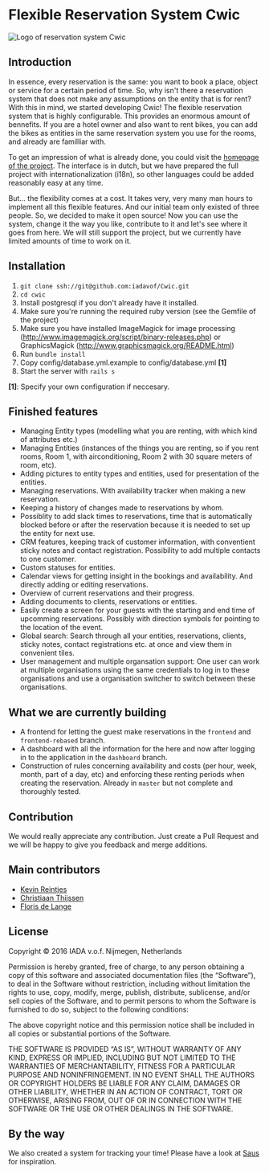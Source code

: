 # Flexible Reservation System Cwic

![Logo of reservation system Cwic](http://cwic.nl/assets/logo-5a80ab5715af3aaef15a220b1e2c7906.svg "Cwic")

## Introduction
In essence, every reservation is the same: you want to book a place, object or service for a certain period of time. So, why isn't there a reservation system that does not make any assumptions on the entity that is for rent? With this in mind, we started developing Cwic! The flexible reservation system that is highly configurable. This provides an enormous amount of bennefits. If you are a hotel owner and also want to rent bikes, you can add the bikes as entities in the same reservation system you use for the rooms, and already are familliar with. 

To get an impression of what is already done, you could visit the [homepage of the project](http://cwic.nl). The interface is in dutch, but we have prepared the full project with internationalization (i18n), so other languages could be added reasonably easy at any time.

But... the flexibility comes at a cost. It takes very, very many man hours to implement all this flexible features. And our initial team only existed of three people. So, we decided to make it open source! Now you can use the system, change it the way you like, contribute to it and let's see where it goes from here. We will still support the project, but we currently have limited amounts of time to work on it.

## Installation
1. `git clone ssh://git@github.com:iadavof/Cwic.git`
2. `cd cwic`
3. Install postgresql if you don't already have it installed.
4. Make sure you're running the required ruby version (see the Gemfile of the project)
6. Make sure you have installed ImageMagick for image processing (http://www.imagemagick.org/script/binary-releases.php) or GraphicsMagick (http://www.graphicsmagick.org/README.html)
8. Run `bundle install`
11. Copy config/database.yml.example to config/database.yml **[1]**
12. Start the server with `rails s`

**[1]**: Specify your own configuration if neccesary.

## Finished features
* Managing Entity types (modelling what you are renting, with which kind of attributes etc.)
* Managing Entities (instances of the things you are renting, so if you rent rooms, Room 1, with airconditioning, Room 2 with 30 square meters of room, etc).
* Adding pictures to entity types and entities, used for presentation of the entities.
* Managing reservations. With availability tracker when making a new reservation.
* Keeping a history of changes made to reservations by whom.
* Possiblity to add slack times to reservations, time that is automatically blocked before or after the reservation because it is needed to set up the entity for next use.
* CRM features, keeping track of customer information, with conventient sticky notes and contact registration. Possibility to add multiple contacts to one customer.
* Custom statuses for entities.
* Calendar views for getting insight in the bookings and availability. And directly adding or editing reservations.
* Overview of current reservations and their progress.
* Adding documents to clients, reservations or entities.
* Easily create a screen for your guests with the starting and end time of upcomming reservations. Possibly with direction symbols for pointing to the location of the event.
* Global search: Search through all your entities, reservations, clients, sticky notes, contact registrations etc. at once and view them in convenient tiles.
* User management and multiple organsation support: One user can work at multiple organisations using the same credentials to log in to these organisations and use a organisation switcher to switch between these organisations.

## What we are currently building
* A frontend for letting the guest make reservations in the `frontend` and `frontend-rebased` branch.
* A dashboard with all the information for the here and now after logging in to the application in the `dashboard` branch.
* Construction of rules concerning availability and costs (per hour, week, month, part of a day, etc) and enforcing these renting periods when creating the reservation. Already in `master` but not complete and thoroughly tested.

## Contribution
We would really appreciate any contribution. Just create a Pull Request and we will be happy to give you feedback and merge additions.

## Main contributors
* [Kevin Reintjes](https://github.com/kreintjes)
* [Christiaan Thijssen](https://github.com/CUnknown)
* [Floris de Lange](https://github.com/florisdelange)

## License

Copyright © 2016 IADA v.o.f. Nijmegen, Netherlands

Permission is hereby granted, free of charge, to any person obtaining a copy of this software and associated documentation files (the “Software”), to deal in the Software without restriction, including without limitation the rights to use, copy, modify, merge, publish, distribute, sublicense, and/or sell copies of the Software, and to permit persons to whom the Software is furnished to do so, subject to the following conditions:

The above copyright notice and this permission notice shall be included in all copies or substantial portions of the Software.

THE SOFTWARE IS PROVIDED “AS IS”, WITHOUT WARRANTY OF ANY KIND, EXPRESS OR IMPLIED, INCLUDING BUT NOT LIMITED TO THE WARRANTIES OF MERCHANTABILITY, FITNESS FOR A PARTICULAR PURPOSE AND NONINFRINGEMENT. IN NO EVENT SHALL THE AUTHORS OR COPYRIGHT HOLDERS BE LIABLE FOR ANY CLAIM, DAMAGES OR OTHER LIABILITY, WHETHER IN AN ACTION OF CONTRACT, TORT OR OTHERWISE, ARISING FROM, OUT OF OR IN CONNECTION WITH THE SOFTWARE OR THE USE OR OTHER DEALINGS IN THE SOFTWARE.

[license-image]: http://img.shields.io/badge/license-MIT-blue.svg?style=flat
[license-url]: LICENSE

## By the way
We also created a system for tracking your time! Please have a look at [Saus](https://saus.io) for inspiration.
